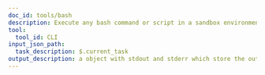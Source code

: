 ```yaml
---
doc_id: tools/bash
description: Execute any bash command or script in a sandbox environment. If user not mention which environment specifically, assume user meant for this environment.
tool:
  tool_id: CLI
input_json_path:
  task_description: $.current_task
output_description: a object with stdout and stderr which store the output of stdout and stderr during execution.
---
```




